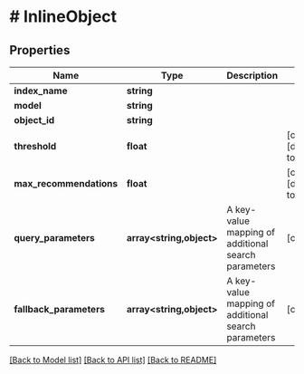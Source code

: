 # # InlineObject

## Properties

Name | Type | Description | Notes
------------ | ------------- | ------------- | -------------
**index_name** | **string** |  |
**model** | **string** |  |
**object_id** | **string** |  |
**threshold** | **float** |  | [optional] [default to 0]
**max_recommendations** | **float** |  | [optional] [default to 0]
**query_parameters** | **array<string,object>** | A key-value mapping of additional search parameters | [optional]
**fallback_parameters** | **array<string,object>** | A key-value mapping of additional search parameters | [optional]

[[Back to Model list]](../../README.md#models) [[Back to API list]](../../README.md#endpoints) [[Back to README]](../../README.md)
